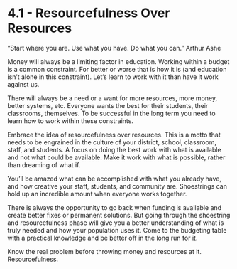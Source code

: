 # 4.1 - Resourcefulness Over Resources

“Start where you are. Use what you have. Do what you can.” Arthur Ashe

Money will always be a limiting factor in education. Working within a budget is a common constraint. For better or worse that is how it is (and education isn’t alone in this constraint). Let’s learn to work with it than have it work against us. 

There will always be a need or a want for more resources, more money, better systems, etc. Everyone wants the best for their students, their classrooms, themselves. To be successful in the long term you need to learn how to work within these constraints. 

Embrace the idea of resourcefulness over resources. This is a motto that needs to be engrained in the culture of your district, school, classroom, staff, and students. A focus on doing the best work with what is available and not what could be available. Make it work with what is possible, rather than dreaming of what if. 

You’ll be amazed what can be accomplished with what you already have, and how creative your staff, students, and community are. Shoestrings can hold up an incredible amount when everyone works together. 

There is always the opportunity to go back when funding is available and create better fixes or permanent solutions. But going through the shoestring and resourcefulness phase will give you a better understanding of what is truly needed and how your population uses it. Come to the budgeting table with a practical knowledge and be better off in the long run for it. 

Know the real problem before throwing money and resources at it. Resourcefulness. 
